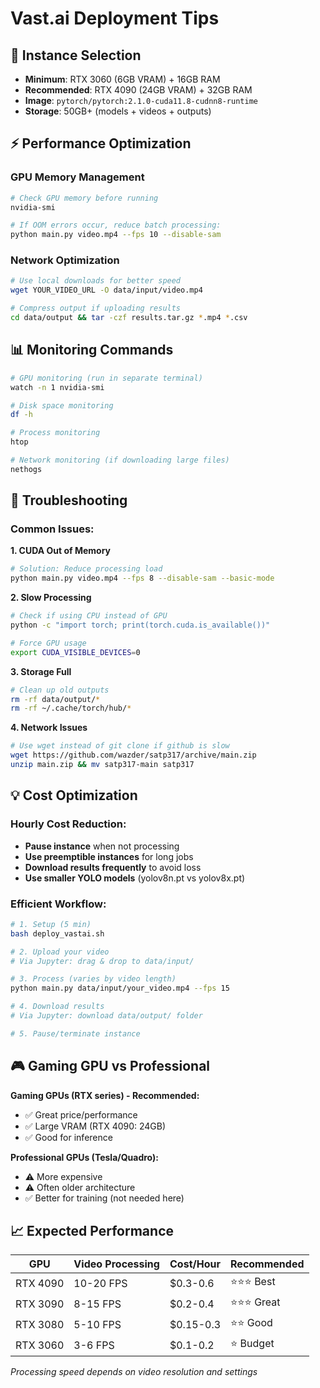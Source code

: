 # Vast.ai Deployment Tips

## 🎯 Instance Selection
- **Minimum**: RTX 3060 (6GB VRAM) + 16GB RAM
- **Recommended**: RTX 4090 (24GB VRAM) + 32GB RAM  
- **Image**: `pytorch/pytorch:2.1.0-cuda11.8-cudnn8-runtime`
- **Storage**: 50GB+ (models + videos + outputs)

## ⚡ Performance Optimization

### GPU Memory Management
```bash
# Check GPU memory before running
nvidia-smi

# If OOM errors occur, reduce batch processing:
python main.py video.mp4 --fps 10 --disable-sam
```

### Network Optimization
```bash
# Use local downloads for better speed
wget YOUR_VIDEO_URL -O data/input/video.mp4

# Compress output if uploading results
cd data/output && tar -czf results.tar.gz *.mp4 *.csv
```

## 📊 Monitoring Commands

```bash
# GPU monitoring (run in separate terminal)
watch -n 1 nvidia-smi

# Disk space monitoring  
df -h

# Process monitoring
htop

# Network monitoring (if downloading large files)
nethogs
```

## 🔧 Troubleshooting

### Common Issues:

**1. CUDA Out of Memory**
```bash
# Solution: Reduce processing load
python main.py video.mp4 --fps 8 --disable-sam --basic-mode
```

**2. Slow Processing**
```bash
# Check if using CPU instead of GPU
python -c "import torch; print(torch.cuda.is_available())"

# Force GPU usage
export CUDA_VISIBLE_DEVICES=0
```

**3. Storage Full**
```bash
# Clean up old outputs
rm -rf data/output/*
rm -rf ~/.cache/torch/hub/*
```

**4. Network Issues**
```bash
# Use wget instead of git clone if github is slow
wget https://github.com/wazder/satp317/archive/main.zip
unzip main.zip && mv satp317-main satp317
```

## 💡 Cost Optimization

### Hourly Cost Reduction:
- **Pause instance** when not processing
- **Use preemptible instances** for long jobs
- **Download results frequently** to avoid loss
- **Use smaller YOLO models** (yolov8n.pt vs yolov8x.pt)

### Efficient Workflow:
```bash
# 1. Setup (5 min)
bash deploy_vastai.sh

# 2. Upload your video
# Via Jupyter: drag & drop to data/input/

# 3. Process (varies by video length)
python main.py data/input/your_video.mp4 --fps 15

# 4. Download results  
# Via Jupyter: download data/output/ folder

# 5. Pause/terminate instance
```

## 🎮 Gaming GPU vs Professional

**Gaming GPUs (RTX series) - Recommended:**
- ✅ Great price/performance 
- ✅ Large VRAM (RTX 4090: 24GB)
- ✅ Good for inference

**Professional GPUs (Tesla/Quadro):**
- ⚠️ More expensive
- ⚠️ Often older architecture
- ✅ Better for training (not needed here)

## 📈 Expected Performance

| GPU | Video Processing | Cost/Hour | Recommended |
|-----|------------------|-----------|-------------|
| RTX 4090 | 10-20 FPS | $0.3-0.6 | ⭐⭐⭐ Best |
| RTX 3090 | 8-15 FPS | $0.2-0.4 | ⭐⭐⭐ Great |
| RTX 3080 | 5-10 FPS | $0.15-0.3 | ⭐⭐ Good |
| RTX 3060 | 3-6 FPS | $0.1-0.2 | ⭐ Budget |

*Processing speed depends on video resolution and settings*